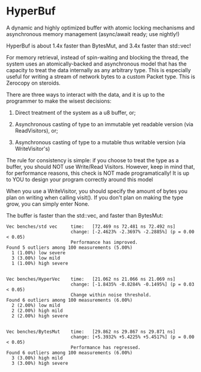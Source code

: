 # HyperBuf
A dynamic and highly optimized buffer with atomic locking mechanisms and asynchronous memory management (async/await ready; use nightly!)

HyperBuf is about 1.4x faster than BytesMut, and 3.4x faster than std::vec!

For memory retrieval, instead of spin-waiting and blocking the thread, the system uses an atomically-backed and asynchronous model that has the capacity to treat the data internally as any arbitrary type. This is especially useful for writing a stream of network bytes to a custom Packet type. This is Zerocopy on steroids.

There are three ways to interact with the data, and it is up to the programmer to make the wisest decisions:

1. Direct treatment of the system as a u8 buffer, or;

2. Asynchronous casting of type to an immutable yet readable version (via ReadVisitors), or;

3. Asynchronous casting of type to a mutable thus writable version (via WriteVisitor's)

The rule for consistency is simple: if you choose to treat the type as a buffer, you should NOT use Write/Read Visitors. However, keep in mind that, for performance reasons, this check is NOT made programatically! It is up to YOU to design your program correctly around this model

When you use a WriteVisitor, you should specify the amount of bytes you plan on writing when calling visit(). If you don't plan on making the type grow, you can simply enter None.

The buffer is faster than the std::vec, and faster than BytesMut:


```
Vec benches/std vec     time:   [72.469 ns 72.481 ns 72.492 ns]
                        change: [-2.4623% -2.3697% -2.2885%] (p = 0.00 < 0.05)
                        Performance has improved.
Found 5 outliers among 100 measurements (5.00%)
  1 (1.00%) low severe
  3 (3.00%) low mild
  1 (1.00%) high severe


Vec benches/HyperVec    time:   [21.062 ns 21.066 ns 21.069 ns]
                        change: [-1.8435% -0.8284% -0.1495%] (p = 0.03 < 0.05)
                        Change within noise threshold.
Found 6 outliers among 100 measurements (6.00%)
  2 (2.00%) low mild
  2 (2.00%) high mild
  2 (2.00%) high severe


Vec benches/BytesMut    time:   [29.862 ns 29.867 ns 29.871 ns]
                        change: [+5.3932% +5.4225% +5.4517%] (p = 0.00 < 0.05)
                        Performance has regressed.
Found 6 outliers among 100 measurements (6.00%)
  3 (3.00%) high mild
  3 (3.00%) high severe
```
